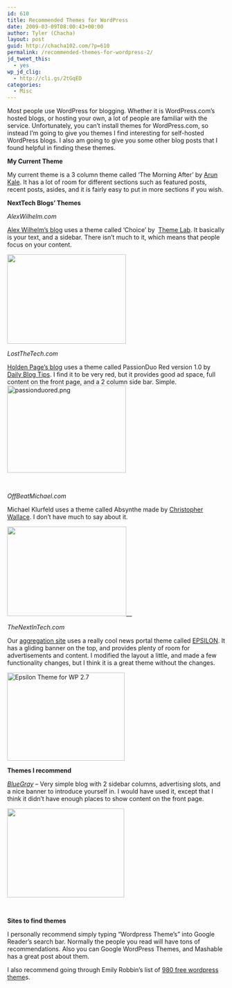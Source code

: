 ```yaml
---
id: 610
title: Recommended Themes for WordPress
date: 2009-03-09T08:00:43+00:00
author: Tyler (Chacha)
layout: post
guid: http://chacha102.com/?p=610
permalink: /recommended-themes-for-wordpress-2/
jd_tweet_this:
  - yes
wp_jd_clig:
  - http://cli.gs/2tGqED
categories:
  - Misc
---
```

Most people use WordPress for blogging. Whether it is WordPress.com’s hosted blogs, or hosting your own, a lot of people are familiar with the service. Unfortunately, you can’t install themes for WordPress.com, so instead I’m going to give you themes I find interesting for self-hosted WordPress blogs. I also am going to give you some other blog posts that I found helpful in finding these themes.

**My Current Theme**

My current theme is a 3 column theme called ‘The Morning After’ by <a href="http://themasterplan.in/" target="_blank">Arun Kale</a>. It has a lot of room for different sections such as featured posts, recent posts, asides, and it is fairly easy to put in more sections if you wish.

**NextTech Blogs’ Themes**

_AlexWilhelm.com_

<a href="http://alexwilhelm.com" target="_blank">Alex Wilhelm’s blog</a> uses a theme called ‘Choice’ by  <a href="http://www.themelab.com/" target="_blank">Theme Lab</a>. It basically is your text, and a sidebar. There isn’t much to it, which means that people focus on your content.

<img alt="" src="http://www.themelab.com/images/choice.jpg" width="274" height="206" />

_LostTheTech.com_

<a href="http://lostthetech.com" target="_blank">Holden Page’s blog</a> uses a theme called PassionDuo Red version 1.0 by <a href="http://www.dailyblogtips.com/" target="_blank">Daily Blog Tips</a>. I find it to be very red, but it provides good ad space, full content on the front page, and a 2 column side bar. Simple.<img alt="passionduored.png" src="http://www.dailyblogtips.com/wp-content/uploads/passionduored.png" width="274" height="201" />

&nbsp;

_OffBeatMichael.com_

Michael Klurfeld uses a theme called Absynthe made by <a href="http://www.chris-wallace.com/" target="_blank">Christopher Wallace</a>. I don’t have much to say about it.

<img alt="" src="http://offbeatmichael.com/wp-content/themes/absynthe-1.2/absynthe/screenshot.png" width="275" height="206" />__

_TheNextInTech.com_

Our <a href="http://thenextintech.com" target="_blank">aggregation site</a> uses a really cool news portal theme called <a href="http://web2feel.com/monezine/" target="_blank">EPSILON</a>. It has a gliding banner on the top, and provides plenty of room for advertisements and content. I modified the layout a little, and made a few functionality changes, but I think it is a great theme without the changes.

<img alt="Epsilon Theme for WP 2.7" src="http://topwpthemes.com/wp-content/uploads/2009/02/epsilon-theme.png" width="271" height="203" />

**Themes I recommend**

_<a href="http://www.askgraphics.com/freetemplates/demo/" target="_blank">BlueGray</a> –_ Very simple blog with 2 sidebar columns, advertising slots, and a nice banner to introduce yourself in. I would have used it, except that I think it didn’t have enough places to show content on the front page.

<img alt="" src="http://chacha102.com/wp-content/themes/BlueGrey/BlueGrey/screenshot.png" width="270" height="205" />

&nbsp;

**Sites to find themes**

I personally recommend simply typing “Wordpress Theme’s” into Google Reader’s search bar. Normally the people you read will have tons of recommendations. Also you can Google WordPress Themes, and Mashable has a great post about them.

I also recommend going through Emily Robbin’s list of <a href="http://www.emilyrobbins.com/how-to-blog/wordpress-theme-list-266.htm" target="_blank">980 free wordpress theme</a>s.

&nbsp;